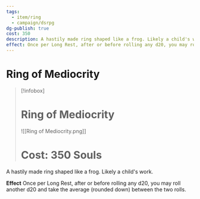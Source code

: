 ```yaml
---
tags:
  - item/ring
  - campaign/dsrpg
dg-publish: true
cost: 350
description: A hastily made ring shaped like a frog. Likely a child's work.
effect: Once per Long Rest, after or before rolling any d20, you may roll another d20 and take the average (rounded down) between the two rolls.
---
```


# Ring of Mediocrity

> [!infobox]
> # Ring of Mediocrity
> ![[Ring of Mediocrity.png]]
> # Cost: 350 Souls

A hastily made ring shaped like a frog. Likely a child's work.

**Effect**
Once per Long Rest, after or before rolling any d20, you may roll another d20 and take the average (rounded down) between the two rolls.

